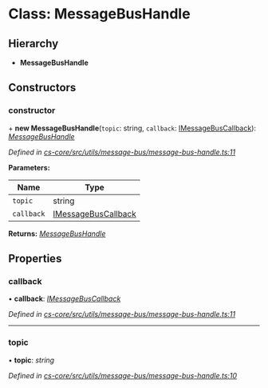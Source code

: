 # Class: MessageBusHandle

## Hierarchy

* **MessageBusHandle**

## Constructors

###  constructor

\+ **new MessageBusHandle**(`topic`: string, `callback`: [IMessageBusCallback](../interfaces/_cs_core_src_utils_message_bus_message_bus_handle_.imessagebuscallback.md)): *[MessageBusHandle](_cs_core_src_utils_message_bus_message_bus_handle_.messagebushandle.md)*

*Defined in [cs-core/src/utils/message-bus/message-bus-handle.ts:11](https://github.com/TNOCS/csnext/blob/40018c3a/packages/cs-core/src/utils/message-bus/message-bus-handle.ts#L11)*

**Parameters:**

Name | Type |
------ | ------ |
`topic` | string |
`callback` | [IMessageBusCallback](../interfaces/_cs_core_src_utils_message_bus_message_bus_handle_.imessagebuscallback.md) |

**Returns:** *[MessageBusHandle](_cs_core_src_utils_message_bus_message_bus_handle_.messagebushandle.md)*

## Properties

###  callback

• **callback**: *[IMessageBusCallback](../interfaces/_cs_core_src_utils_message_bus_message_bus_handle_.imessagebuscallback.md)*

*Defined in [cs-core/src/utils/message-bus/message-bus-handle.ts:11](https://github.com/TNOCS/csnext/blob/40018c3a/packages/cs-core/src/utils/message-bus/message-bus-handle.ts#L11)*

___

###  topic

• **topic**: *string*

*Defined in [cs-core/src/utils/message-bus/message-bus-handle.ts:10](https://github.com/TNOCS/csnext/blob/40018c3a/packages/cs-core/src/utils/message-bus/message-bus-handle.ts#L10)*

